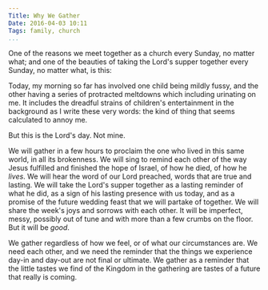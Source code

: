 ```yaml
---
Title: Why We Gather
Date: 2016-04-03 10:11
Tags: family, church
...
```


One of the reasons we meet together as a church every Sunday, no matter what; and one of the beauties of taking the Lord's supper together every Sunday, no matter what, is this:

Today, my morning so far has involved one child being mildly fussy, and the other having a series of protracted meltdowns which including urinating on me. It includes the dreadful strains of children's entertainment in the background as I write these very words: the kind of thing that seems calculated to annoy me.

But this is the Lord's day. Not mine.

We will gather in a few hours to proclaim the one who lived in this same world, in all its brokenness. We will sing to remind each other of the way Jesus fulfilled and finished the hope of Israel, of how he died, of how he *lives*. We will hear the word of our Lord preached, words that are true and lasting. We will take the Lord's supper together as a lasting reminder of what he did, as a sign of his lasting presence with us today, and as a promise of the future wedding feast that we will partake of together. We will share the week's joys and sorrows with each other. It will be imperfect, messy, possibly out of tune and with more than a few crumbs on the floor. But it will be *good*.

We gather regardless of how we feel, or of what our circumstances are. We need each other, and we need the reminder that the things we experience day-in and day-out are not final or ultimate. We gather as a reminder that the little tastes we find of the Kingdom in the gathering are tastes of a future that really is coming.
